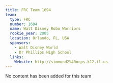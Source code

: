 ```yaml
---
title: FRC Team 1694
team:
  type: FRC
  number: 1694
  name: Walt Disney Robo Warriors
  rookie_year: 2005
  location: Orlando, FL, USA
  sponsors:
    - Walt Disney World
    - Dr Phillips High School
  links:
    Website: http://simmond2%40ocps.k12.fl.us
---
```

No content has been added for this team